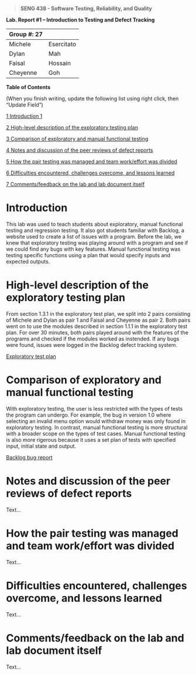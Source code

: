 >   **SENG 438 - Software Testing, Reliability, and Quality**

**Lab. Report \#1 – Introduction to Testing and Defect Tracking**

| Group \#: 27  |   |
|-----------------|---|
| Michele  | Esercitato  |
| Dylan  | Mah  |
| Faisal  | Hossain  |
| Cheyenne  | Goh  |

**Table of Contents**

(When you finish writing, update the following list using right click, then
“Update Field”)

[1 Introduction	1](#_Toc439194677)

[2 High-level description of the exploratory testing plan](#_Toc439194678)

[3 Comparison of exploratory and manual functional testing](#_Toc439194679)

[4 Notes and discussion of the peer reviews of defect reports](#_Toc439194680)

[5 How the pair testing was managed and team work/effort was
divided](#_Toc439194681)

[6 Difficulties encountered, challenges overcome, and lessons
learned](#_Toc439194682)

[7 Comments/feedback on the lab and lab document itself](#_Toc439194683)

# Introduction
 
This lab was used to teach students about exploratory, manual functional testing and regression testing. It also got students familiar with Backlog, a website used to create a list of issues with a program. Before the lab, we knew that exploratory testing was playing around with a program and see if we could find any bugs with key features. Manual functional testing was testing specific functions using a plan that would specify inputs and expected outputs.


# High-level description of the exploratory testing plan

From section 1.3.1 in the exploratory test plan, we split into 2 pairs consisting of Michele and Dylan as pair 1 and Faisal and Cheyenne as pair 2. Both pairs went on to use the modules described in section 1.1.1 in the exploratory test plan. For over 30 minutes, both pairs played around with the features of the programs and checked if the modules worked as instended. If any bugs were found, issues were logged in the Backlog defect tracking system. 

[Exploratory test plan](https://github.com/seng438-winter-2022/seng438-a1-Mik-Ese/blob/main/Assignment%201%20-%20Test%20Plan.pdf)


# Comparison of exploratory and manual functional testing

With exploratory testing, the user is less restricted with the types of tests the program can undergo. For example, the bug in version 1.0 where selecting an invalid menu option would withdraw money was only found in exploratory testing. In contrast, manual functional testing is more structural with a broader scope on the types of test cases. Manual functional testing is also more rigerous because it uses a set plan of tests with specified input, initial state and output. 

[Backlog bug report](https://github.com/seng438-winter-2022/seng438-a1-Mik-Ese/blob/main/Backlog-Issues-20220124-0713.xlsx)


# Notes and discussion of the peer reviews of defect reports

Text…


# How the pair testing was managed and team work/effort was divided 

Text…


# Difficulties encountered, challenges overcome, and lessons learned

Text…


# Comments/feedback on the lab and lab document itself

Text…
